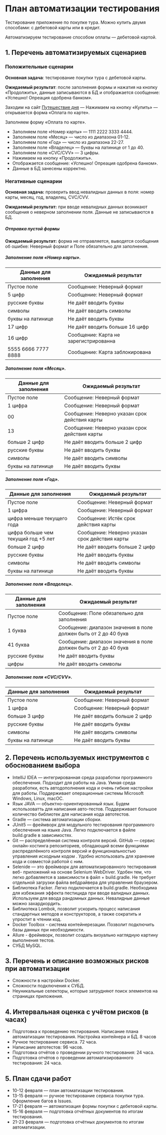 # План автоматизации тестирования

Тестирование приложение по покупке тура. Можно купить двумя способами: с дебетовой карты или в кредит. 

Автоматизируем тестирование способом оплаты — дебетовой картой.
 
## 1. Перечень автоматизируемых сценариев
### Положительные сценарии
**Основная задача**: тестирование покупки тура с дебетовой карты.

**Ожидаемый результат**: после заполнения формы и нажатия на кнопку «Продолжить», данные записываются в БД и отображается сообщение: «Успешно! Опреация одобрена банком».

Заходим на сайт [Путешествие дня](http://localhost:8080/) — Нажимаем на кнопку «Купить» — открывается форма «Оплата по карте».

Заполняем форму «Оплата по карте».
+ Заполняем поле «Номер карты» — 1111 2222 3333 4444.
+ Заполняем поле «Месяц» — число из диапазона 01-12.
+ Заполняем поле «Год» — число из диапазона 22-27.
+ Заполняем поле «Владелец» — буквы на латинице от 1 до 40.
+ Заполняем поле «CVC/CVV» — 3 цифры.
+ Нажимаем на кнопку «Продолжить».
+ Отображается сообщение: «Успешно! Опреация одобрена банком».
+ Данные в БД занесены корректно.

### Негативные сценарии
**Основная задача:** проверить ввод невалидных данных в поля: номер карты, месяц, год, владелец, CVC/CVV.

**Ожидаемый результат:** при вводе невалидных данных возникают сообщения о неверном заполнении поля. Данные не записываются в БД.

##### Отправка пустой формы
**Ожидаемый результат:** форма не отправляется, выводятся сообщения об ошибке: Неверный формат и Поле обязательно для заполнения. 

##### Заполнение поля «Номер карты».
| Данные для заполнения | Ожидаемый результат                   |
|-----------------------|---------------------------------------|
| Пустое поле           | Сообщение: Неверный формат            |
| 5 цифр                | Сообщение: Неверный формат            |
| русские буквы         | Не даёт вводить буквы                 |
| символы               | Не даёт вводить символы               |
| буквы на латинице     | Не даёт вводить буквы                 |
| 17 цифр               | Не даёт вводить больше 16 цифр        |
| 16 цифр               | Сообщение: Карта не зарегистрированна |
| 5555 6666 7777 8888   | Сообщение: Карта заблокирована        |

##### Заполнение поля «Месяц».
| Данные для заполнения | Ожидаемый результат                           |
|----------------------|-----------------------------------------------|
| Пустое поле          | Сообщение: Неверный формат                    |
| 1 цифра              | Сообщение: Неверный формат                    |
| 00                   | Сообщение: Неверно указан срок действия карты |
| 13                   | Сообщение: Неверно указан срок действия карты |
| больше 2 цифр        | Не даёт вводить больше 2 цифр                 |
| русские буквы        | Не даёт вводить буквы                         |
| символы              | Не даёт вводить символы                       |
| буквы на латинице    | Не даёт вводить буквы                         |

##### Заполнение поля «Год».
| Данные для заполнения               | Ожидаемый результат                           |
|-------------------------------------|-----------------------------------------------|
| Пустое поле                         | Сообщение: Неверный формат                    |
| 1 цифра                             | Сообщение: Неверный формат                    |
| цифра меньше текущего года          | Сообщение: Истёк срок действия карты          |
| цифра больше чем текущий год +5 лет | Сообщение: Неверно указан срок действия карты |
| больше 2 цифр                       | Не даёт вводить больше 2 цифр                 |
| русские буквы                       | Не даёт вводить буквы                         |
| символы                             | Не  даёт вводить символы                      |
| буквы на латинице                   | Не даёт вводить буквы                         |

##### Заполнение поля «Владелец».
| Данные для заполнения | Ожидаемый результат                                             |
|-----------------------|-----------------------------------------------------------------|
| Пустое поле           | Сообщение: Поле обязательно для заполнения                      |
| 1 буква               | Сообщение: диапазон значения в поле должен быть от 2 до 40 букв |
| 41 буква              | Сообщение: диапазон значения в поле должен быть от 2 до 40 букв |
| русские буквы         | Не даёт вводить буквы                                           |
| цифры                 | Не даёт вводить символы                                         |

##### Заполнение поля «CVC/CVV».
| Данные для заполнения | Ожидаемый результат                           |
|-----------------------|-----------------------------------------------|
| Пустое поле           | Сообщение: Неверный формат                    |
| 1 цифра               | Сообщение: Неверный формат                    |
| больше 3 цифр         | Не даёт вводить больше 2 цифр                 |
| русские буквы         | Не даёт вводить буквы                         |
| символы               | Не даёт вводить символы                       |
| буквы на латинице     | Не даёт вводить буквы                         |

## 2. Перечень используемых инструментов с обоснованием выбора
+ IntelliJ IDEA — интегрированная среда разработки программного обеспечения. Подходит для работы на Java. Умная среда разработки, есть автодополнения кода и очень гибкие настройки для работы. Поддерживает операционные системы Microsoft Windows, Linux, macOC.
+ Язык JAVA — объектно-ориентированный язык. Будем использоватть для написания авто-тестов. Поддерживает большое количество библиотек для написания кода автотестов.
+ Gradle — система автоматизации сборки. 
+ JUnit5 — фреймворк для модульного тестирования программного обеспечения на языке Java. Легко подключается в файле build.gradle в зависимостях.
+ Git — распределённая система контроля версий. GitHub — сервис онлайн-хостинга репозиториев, обладающий всеми функциями распределённого контроля версий и функциональностью управления исходным кодом . Удобно использовать для хранение кода и совместой работой с ним.
+ Selenide — это фреймворк для автоматизированного тестирования веб- приложений на основе Selenium WebDriver. Удобен тем, что легко добавляется в зависимости в файл + build.gradle. Не требует отдельной загрузки файла вебдрайвера для управления браузером.
+ Библиотека Facker. Легко подключается в build.gradle. Необходима для избежания эффекта пестицида при вводе валидных данных. Используем для ввода рандомных данных. Невалидные данные можно захардкордить.
+ Библиотека Lombok, позволит ускорить процесс написания стандартных методов и конструкторов, а также сократить и упростит в чтении код.
+ Docker Toolbox - система контейнерезации. Позволит подключить базы данных при необходимости.
+ Allure - фреймворк, позволит создать визуально наглядную картину выполнения тестов.
+ СУБД MySQL.

## 3. Перечень и описание возможных рисков при автоматизации
+ Сложности в настройки Docker. 
+ Сложности подключения к СУБД.
+ Неуникальные селекторы, которые затрудняют поиск элементов на страницах приложения.

## 4. Интервальная оценка с учётом рисков (в часах)
+ Подготовка к проведению тестирования. Написание плана автоматизации тестирования. Настройка контейнера и БД. 8 часов
+ Ручное тестирование сервиса. 72 часа.
+ Написание автотестов: 96 часов.
+ Подготовка отчётов о проведении ручного тестирования: 24 часа.
+ Подготовка отчётов о проведении автоматизированного тестирования: 24 часа.

## 5. План сдачи работ
+ 10-12 февраля — план автоматизации тестирования.
+ 13-15 февраля — ручное тестирование сервиса покупки тура. Оформление багов в Issues.
+ 17-21 февраля — автоматизация формы покупки с дебетовой карты.
+ 15-16 февраля — подготовка отчётных документов по итогам тестирования.
+ 21-23 февраля — подготовка отчётных документов по итогам автоматизации.